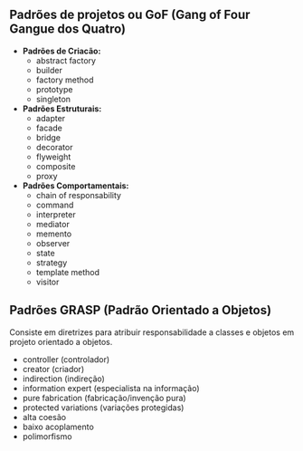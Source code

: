 ## Padrões de projetos ou GoF (Gang of Four Gangue dos Quatro)
 * **Padrões de Criacão:**
    * abstract factory
    * builder
    * factory method
    * prototype
    * singleton
* **Padrões Estruturais:**
    * adapter
    * facade
    * bridge
    * decorator
    * flyweight
    * composite
    * proxy
 * **Padrões Comportamentais:**
    * chain of responsability
    * command
    * interpreter
    * mediator
    * memento
    * observer
    * state
    * strategy
    * template method
    * visitor

## Padrões GRASP (Padrão Orientado a Objetos)
  Consiste em diretrizes para atribuir responsabilidade a classes e objetos em projeto orientado a objetos.
  * controller (controlador)
  * creator (criador)
  * indirection (indireção)
  * information expert (especialista na informação)
  * pure fabrication (fabricação/invenção pura)
  * protected variations (variações protegidas)
  * alta coesão
  * baixo acoplamento
  * polimorfismo

